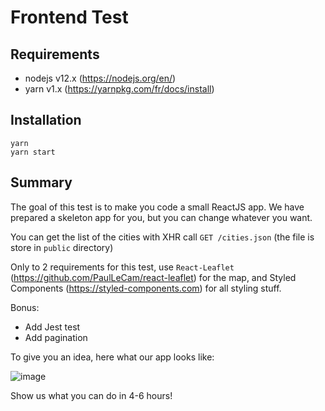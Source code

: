 # Frontend Test

## Requirements

- nodejs v12.x (https://nodejs.org/en/)
- yarn v1.x (https://yarnpkg.com/fr/docs/install)

## Installation

```
yarn
yarn start
```

## Summary

The goal of this test is to make you code a small ReactJS app. We have prepared a skeleton app for you, but you can change whatever you want.

You can get the list of the cities with XHR call `GET /cities.json` (the file is store in `public` directory)

Only to 2 requirements for this test, use `React-Leaflet` (https://github.com/PaulLeCam/react-leaflet) for the map, and Styled Components (https://styled-components.com) for all styling stuff.

Bonus:
 - Add Jest test
 - Add pagination

To give you an idea, here what our app looks like:

![image](https://user-images.githubusercontent.com/582703/74224843-e1d95980-4cb9-11ea-824d-650135e226f5.png)

Show us what you can do in 4-6 hours!